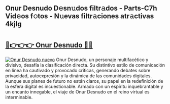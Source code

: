 ## Onur Desnudo D𝚎sn𝚞dos filtr𝚊dos - Parts-C7h Vid𝚎os f𝚘tos - N𝚞evas filtr𝚊ciones atr𝚊ctivas 4kjIg

# <h2><a href="http://mb1luc.tromn.icu/?c=Onur+Desnudo">🔗👉👉👉 Onur Desnudo 🔗🔗</a></h2>

[![Onur Desnudo nuevo](https://i.imgur.com/pEAQMta.gif)](http://mb1luc.tromn.icu/?c=Onur+Desnudo)
Onur Desnudo, un personaje multifacético y divisivo, desafía la clasificación directa. Su distintivo estilo de comunicación en línea ha cautivado y provocado críticas, generando debates sobre privacidad, autoexpresión y la dinámica de las comunidades digitales. Aunque sus planes de futuro no están claros, su papel en la redefinición de la esfera digital es incuestionable. Armado con un espíritu inquebrantable y un encanto innegable, el viaje de Onur Desnudo en el reino virtual es interminable.
